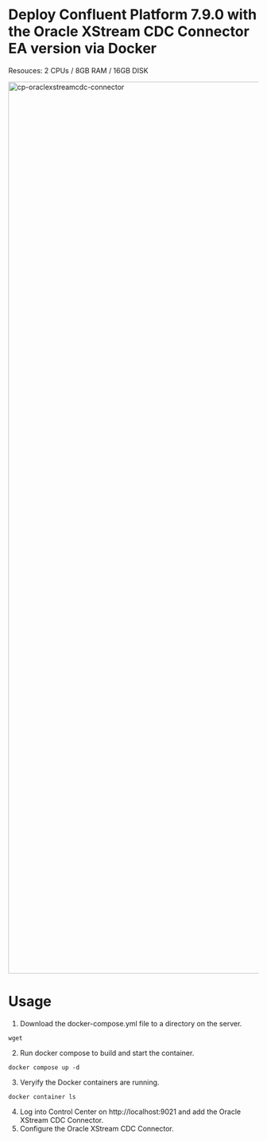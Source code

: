 # Deploy Confluent Platform 7.9.0 with the Oracle XStream CDC Connector EA version via Docker

Resouces: 2 CPUs / 8GB RAM / 16GB DISK

<img width="1792" alt="cp-oraclexstreamcdc-connector" src="https://github.com/user-attachments/assets/7535b2a8-1699-4680-8738-af929965d24a" />

# Usage
1. Download the docker-compose.yml file to a directory on the server.
```
wget 
```
2. Run docker compose to build and start the container.
```
docker compose up -d
```
3. Veryify the Docker containers are running.
```
docker container ls
```
4. Log into Control Center on http://localhost:9021 and add the Oracle XStream CDC Connector.
5. Configure the Oracle XStream CDC Connector.
